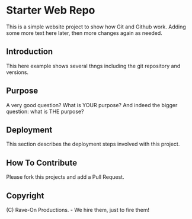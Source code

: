 # Starter Web Repo

This is a simple website project to show
how Git and Github work. Adding some more
text here later, then more changes again
as needed.

## Introduction

This here example shows several thngs
including the git repository and versions.

## Purpose

A very good question? What is YOUR purpose?
And indeed the bigger question: what is THE purpose?

## Deployment

This section describes the deployment steps involved
with this project.

## How To Contribute

Please fork this projects and add a Pull Request.

## Copyright

(C) Rave-On Productions. - We hire them, just to fire them!
